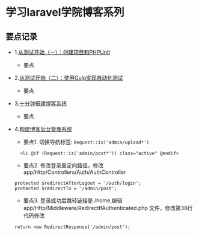 # 学习laravel学院博客系列

## 要点记录

* 1.[从测试开始（一）：创建项目和PHPUnit](http://laravelacademy.org/post/2232.html)
  * 要点

* 2.[从测试开始（二）：使用Gulp实现自动化测试](http://laravelacademy.org/post/2249.html)
  * 要点

* 3.[十分钟搭建博客系统](http://laravelacademy.org/post/2265.html)
  * 要点

* 4.[构建博客后台管理系统](http://laravelacademy.org/post/2279.html)

  * 要点1. 切换导航标签: `Request::is('admin/upload*')`

  ```
    <li @if (Request::is('admin/post*')) class="active" @endif>
  ```

  * 要点2. 修改登录重定向路径，修改 app/Http/Controllers/Auth/AuthController

  ```
  protected $redirectAfterLogout = '/auth/login';
  protected $redirectTo = '/admin/post';
  ```

  * 要点3. 登录成功后跳转链接是 /home,编辑 app/Http/Middleware/RedirectIfAuthenticated.php 文件，修改第38行代码修改

  ```
  return new RedirectResponse('/admin/post');
  ```